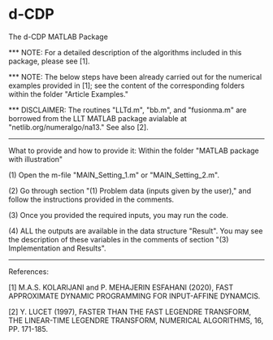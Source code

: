 # d-CDP
The d-CDP MATLAB Package

*** NOTE: For a detailed description of the algorithms included in this package, please see [1]. 

*** NOTE: The below steps have been already carried out for the numerical examples provided in [1]; see the content of the corresponding folders within the folder "Article Examples."
   
*** DISCLAIMER: The routines "LLTd.m", "bb.m", and "fusionma.m" are borrowed from the LLT MATLAB package avialable at "netlib.org/numeralgo/na13." See also [2].

-------------------------------

What to provide and how to provide it: Within the folder "MATLAB package with illustration"

(1) Open the m-file "MAIN_Setting_1.m" or "MAIN_Setting_2.m".

(2) Go through section "(1) Problem data (inputs given by the user)," and follow the instructions provided in the comments.

(3) Once you provided the required inputs, you may run the code.

(4) ALL the outputs are available in the data structure "Result". You may see the description of these variables in the comments of section "(3) Implementation and Results".

-------------------------------
References:

[1] M.A.S. KOLARIJANI and P. MEHAJERIN ESFAHANI (2020), FAST APPROXIMATE DYNAMIC PROGRAMMING FOR INPUT-AFFINE DYNAMCIS.

[2] Y. LUCET (1997), FASTER THAN THE FAST LEGENDRE TRANSFORM, THE LINEAR-TIME LEGENDRE TRANSFORM, NUMERICAL ALGORITHMS, 16, PP. 171-185.
